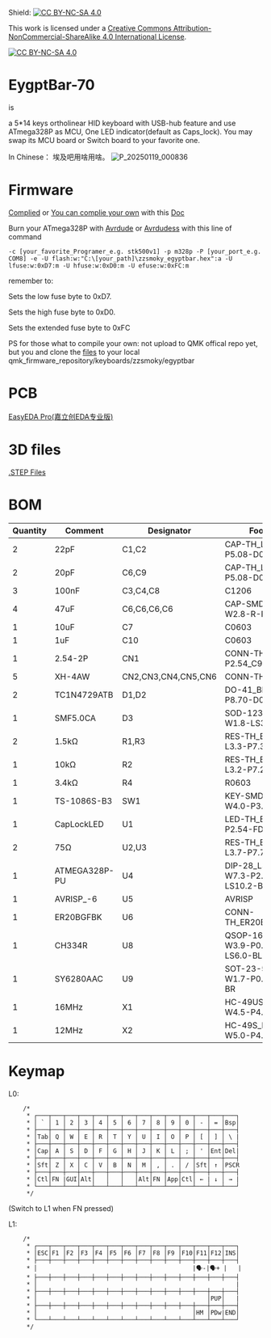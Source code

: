 Shield: [![CC BY-NC-SA 4.0][cc-by-nc-sa-shield]][cc-by-nc-sa]

This work is licensed under a
[Creative Commons Attribution-NonCommercial-ShareAlike 4.0 International License][cc-by-nc-sa].

[![CC BY-NC-SA 4.0][cc-by-nc-sa-image]][cc-by-nc-sa]

[cc-by-nc-sa]: http://creativecommons.org/licenses/by-nc-sa/4.0/
[cc-by-nc-sa-image]: https://licensebuttons.net/l/by-nc-sa/4.0/88x31.png
[cc-by-nc-sa-shield]: https://img.shields.io/badge/License-CC%20BY--NC--SA%204.0-lightgrey.svg
# EygptBar-70
is

a 5*14 keys ortholinear HID keyboard with USB-hub feature and use ATmega328P as MCU, One LED indicator(default as Caps_lock). You may swap its MCU board or Switch board to your favorite one.

In Chinese： 埃及吧用啥用啥。
![P_20250119_000836](https://github.com/user-attachments/assets/5616d02a-8f3d-4b46-9daa-9eff89a8c298)

# Firmware
[Complied](https://github.com/zzsmoky/EygptBar-70/blob/f129200ea4578f9158403ffde063f7f00f164ff5/qmk_firmware/zzsmoky_egyptbar.hex)
or
[You can complie your own](qmk_firmware/) with this [Doc](https://docs.qmk.fm/newbs_building_firmware)

Burn your ATmega328P with [Avrdude](https://github.com/avrdudes/avrdude) or [Avrdudess](https://github.com/ZakKemble/AVRDUDESS) with this line of command


```
-c [your_favorite_Programer_e.g. stk500v1] -p m328p -P [your_port_e.g. COM8] -e -U flash:w:"C:\[your_path]\zzsmoky_egyptbar.hex":a -U lfuse:w:0xD7:m -U hfuse:w:0xD0:m -U efuse:w:0xFC:m 

```

remember to:

Sets the low fuse byte to 0xD7.

Sets the high fuse byte to 0xD0.

Sets the extended fuse byte to 0xFC
 
 
 

PS for those what to compile your own: not upload to QMK offical repo yet, but you and clone the [files](https://github.com/zzsmoky/EygptBar-70/tree/f129200ea4578f9158403ffde063f7f00f164ff5/qmk_firmware) to your local qmk_firmware_repository/keyboards/zzsmoky/egyptbar


# PCB
[EasyEDA Pro(嘉立创EDA专业版)](https://github.com/zzsmoky/EygptBar-70/blob/f129200ea4578f9158403ffde063f7f00f164ff5/PCB/EygptBar-70.epro)

# 3D files
[.STEP Files](https://github.com/zzsmoky/EygptBar-70/blob/f129200ea4578f9158403ffde063f7f00f164ff5/3D_Models.7z)

# BOM
| Quantity | Comment       | Designator          | Footprint                         |
| -------- | ------------- | ------------------- | --------------------------------- |
| 2        | 22pF          | C1,C2               | CAP-TH_L4.8-W3.2-P5.08-D0.5       |
| 2        | 20pF          | C6,C9               | CAP-TH_L4.8-W3.2-P5.08-D0.5       |
| 3        | 100nF         | C3,C4,C8            | C1206                             |
| 4        | 47uF          | C6,C6,C6,C6         | CAP-SMD_L3.5-W2.8-R-RD            |
| 1        | 10uF          | C7                  | C0603                             |
| 1        | 1uF           | C10                 | C0603                             |
| 1        | 2.54-2P       | CN1                 | CONN-TH_2P-P2.54_C9900022459      |
| 5        | XH-4AW        | CN2,CN3,CN4,CN5,CN6 | CONN-TH_XH-4AW                    |
| 2        | TC1N4729ATB   | D1,D2               | DO-41_BD2.4-L4.7-P8.70-D0.9-FD    |
| 1        | SMF5.0CA      | D3                  | SOD-123_L2.7-W1.8-LS3.7-BI        |
| 2        | 1.5kΩ         | R1,R3               | RES-TH_BD1.9-L3.3-P7.30-D0.5      |
| 1        | 10kΩ          | R2                  | RES-TH_BD1.8-L3.2-P7.20-D0.4      |
| 1        | 3.4kΩ         | R4                  | R0603                             |
| 1        | TS-1086S-B3   | SW1                 | KEY-SMD_4P-L6.0-W4.0-P3.40-LS5.6  |
| 1        | CapLockLED    | U1                  | LED-TH_BD3.0-P2.54-FD             |
| 2        | 75Ω           | U2,U3               | RES-TH_BD2.3-L3.7-P7.70-D0.9      |
| 1        | ATMEGA328P-PU | U4                  | DIP-28_L34.6-W7.3-P2.54-LS10.2-BL |
| 1        | AVRISP_-6     | U5                  | AVRISP                            |
| 1        | ER20BGFBK     | U6                  | CONN-TH_ER20BGFBK                 |
| 1        | CH334R        | U8                  | QSOP-16_L4.9-W3.9-P0.635-LS6.0-BL |
| 1        | SY6280AAC     | U9                  | SOT-23-5_L3.0-W1.7-P0.95-LS2.8-BR |
| 1        | 16MHz         | X1                  | HC-49US_L11.5-W4.5-P4.88          |
| 1        | 12MHz         | X2                  | HC-49S_L11.5-W5.0-P4.88           |


# Keymap
L0:
```
    /*
     * ┌───┬───┬───┬───┬───┬───┬───┬───┬───┬───┬───┬───┬───┬───┐
     * │ ` │ 1 │ 2 │ 3 │ 4 │ 5 │ 6 │ 7 │ 8 │ 9 │ 0 │ - │ = │Bsp│
     * ├───┼───┼───┼───┼───┼───┼───┼───┼───┼───┼───┼───┼───┼───┤
     * │Tab│ Q │ W │ E │ R │ T │ Y │ U │ I │ O │ P │ [ │ ] │ \ |
     * ├───┼───┼───┼───┼───┼───┼───┼───┼───┼───┼───┼───┼───┼───┤
     * │Cap│ A │ S │ D │ F │ G │ H │ J │ K │ L │ ; │ ' │Ent│Del|
     * ├───┼───┼───┼───┼───┼───┼───┼───┼───┼───┼───┼───┼───┼───┤
     * │Sft│ Z │ X │ C │ V │ B │ N │ M │ , │ . │ / │Sft│ ↑ │PSCR
     * ├───┼───┼───┼───┼───┼───┼───┼───┼───┼───┼───┼───┼───┼───┤
     * │Ctl│FN |GUI│Alt│   │   │   │Alt│FN │App│Ctl│ ← | ↓ │ → |
     * └───┴───┴───┴───┴───┴───┴───┴───┴───┴───┴───┴───┴───┴───┘
     */
```
(Switch to L1 when FN pressed)

L1:
```
    /*
     * ┌───┬───┬───┬───┬───┬───┬───┬───┬───┬───┬───┬───┬───┬───┐
     * │ESC│F1 │F2 │F3 │F4 │F5 │F6 │F7 │F8 │F9 │F10│F11│F12│INS│
     * ├───┼───┼───┼───┼───┼───┼───┼───┼───┼───┼───┼───┼───┼───┤
     * │                                           |🗣-|🗣+ |   |
     * ├───┼───┼───┼───┼───┼───┼───┼───┼───┼───┼───┼───┼───┼───┤
     * │                                                       |
     * ├───┼───┼───┼───┼───┼───┼───┼───┼───┼───┼───┼───┼───┼───┤
     * │                                               │PUP│   |
     * ├───┼───┼───┼───┼───┼───┼───┼───┼───┼───┼───┼───┼───┼───┤
     * │                                           │HM │PDw|END│
     * └───┴───┴───┴───┴───┴───┴───┴───┴───┴───┴───┴───┴───┴───┘
     */
```
